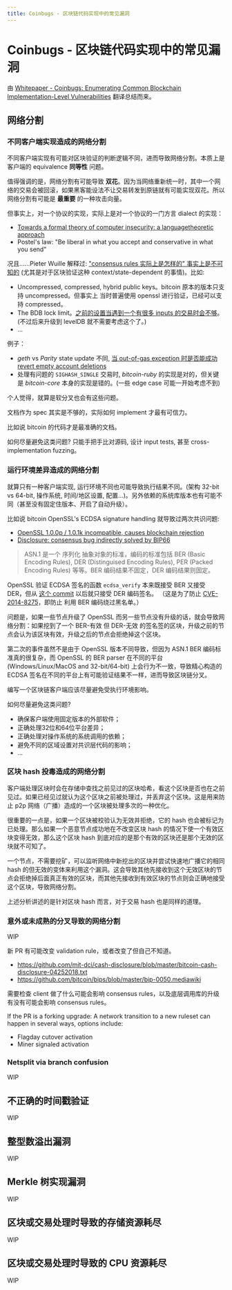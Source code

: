 ```yaml
---
title: Coinbugs - 区块链代码实现中的常见漏洞
---
```


# Coinbugs - 区块链代码实现中的常见漏洞

由 [Whitepaper - Coinbugs: Enumerating Common Blockchain Implementation-Level Vulnerabilities](https://research.nccgroup.com/2020/03/26/whitepaper-coinbugs-enumerating-common-blockchain-implementation-level-vulnerabilities/) 翻译总结而来。

## 网络分割

### 不同客户端实现造成的网络分割

不同客户端实现有可能对区块验证的判断逻辑不同，进而导致网络分割。本质上是客户端的 equivalence **同等性** 问题。

值得强调的是，网络分割有可能导致 **双花**。因为当网络重新统一时，其中一个网络的交易会被回滚，如果黑客能设法不让交易转发到原链就有可能实现双花。所以网络分割有可能是 **最重要** 的一种攻击向量。

但事实上，对一个协议的实现，实际上是对一个协议的一门方言 dialect 的实现：

+ [Towards a formal theory of computer insecurity: a languagetheoretic approach](https://www.youtube.com/watch?v=AqZNebWoqnc)
+ Postel's law: "Be liberal in what you accept and conservative in what you send"

况且......Pieter Wuille 解释过: ["consensus rules 实际上是怎样的" 事实上是不可知的](https://bitcoin.stackexchange.com/questions/54878/why-is-it-so-hard-for-alt-clients-to-implement-bitcoin-core-consensus-rules) (尤其是对于区块验证这种 context/state-dependent 的事情)。比如:

+ Uncompressed, compressed, hybrid public keys。bitcoin 原本的版本只支持 uncompressed。但事实上 当时普遍使用 openssl 进行验证，已经可以支持 compressed。
+ The BDB lock limit。[之前的设置当遇到一个有很多 inputs 的交易时会不够](https://github.com/bitcoin/bips/blob/master/bip-0050.mediawiki)。(不过后来升级到 levelDB 就不需要考虑这个了。)
+ ...

例子：

+ *geth* vs *Parity* state update 不同, [当 out-of-gas exception 时是否能成功 revert empty account deletions](https://blog.ethereum.org/2016/11/25/security-alert-11242016-consensus-bug-geth-v1-4-19-v1-5-2/)
+ 处理有问题的 `SIGHASH_SINGLE` 交易时, *bitcoin-ruby* 的实现是对的，但关键是 *bitcoin-core* 本身的实现是错的。(一些 edge case 可能一开始考虑不到)

个人觉得，就算是软分叉也会有这些问题。

文档作为 spec 其实是不够的，实际如何 implement 才最有可信力。

比如说 bitcoin 的代码才是最准确的文档。

如何尽量避免这类问题? 只能手把手比对源码, 设计 input tests, 甚至 cross-implementation fuzzing。

### 运行环境差异造成的网络分割
就算只有一种客户端实现, 运行环境不同也可能导致执行结果不同。(架构 32-bit vs 64-bit, 操作系统, 时间/地区设置, 配置...)。另外依赖的系统库版本也有可能不同（甚至没有固定住版本、开启了自动升级）。

比如说 bitcoin OpenSSL's ECDSA signature handling 就导致过两次共识问题:
<!-- % see last section? -->
+ [OpenSSL 1.0.0p / 1.0.1k incompatible, causes blockchain rejection](https://lists.linuxfoundation.org/pipermail/bitcoin-dev/2015-January/007097.html)
+ [Disclosure: consensus bug indirectly solved by BIP66](https://lists.linuxfoundation.org/pipermail/bitcoin-dev/2015-July/009697.html)

> ASN.1 是一个 序列化 抽象对象的标准，编码的标准包括 BER (Basic Encoding Rules), DER (Distinguised Encoding Rules), PER (Packed Encoding Rules) 等等。BER 编码结果不固定，DER 编码结果则固定。

OpenSSL 验证 ECDSA 签名的函数 `ecdsa_verify` 本来既接受 BER 又接受 DER，但从 [这个 commit](https://github.com/openssl/openssl/commit/85cfc188c06bd046420ae70dd6e302f9efe022a) 以后就只接受 DER 编码签名。
（这是为了防止 [CVE-2014-8275](https://nvd.nist.gov/vuln/detail/CVE-2014-8275)，即防止 利用 BER 编码绕过黑名单。）

问题是，如果一些节点升级了 OpenSSL 而另一些节点没有升级的话，就会导致网络分割：如果挖到了一个 BER-有效 但 DER-无效 的签名签的区块，升级之前的节点会认为该区块有效，升级之后的节点会拒绝掉这个区块。

第二次的事件虽然不是由于 OpenSSL 版本不同导致，但因为 ASN.1 BER 编码标准真的很复杂，而 OpenSSL 的 BER parser 在不同的平台 (Windows/Linux/MacOS and 32-bit/64-bit) 上会行为不一致，导致精心构造的 ECDSA 签名在不同的平台上有可能验证结果不一样，进而导致区块链分叉。

编写一个区块链客户端应该尽量避免受执行环境影响。

如何尽量避免这类问题?

+ 确保客户端使用固定版本的外部软件；
+ 正确处理32位和64位平台差异；
+ 正确处理对操作系统的系统调用的依赖；
+ 避免不同的区域设置对共识层代码的影响；
+ ...

### 区块 hash 投毒造成的网络分割
客户端处理区块时会在存储中查找之前见过的区块哈希，看这个区块是否也在之前见过。如果已经见过就认为这个区块之前被处理过，并丢弃这个区块。这是用来防止 p2p 网络（广播）造成的一个区块被处理多次的一种优化。

很重要的一点是，如果一个区块被校验认为无效并拒绝，它的 hash 也会被标记为已处理。那么如果一个恶意节点成功地在不改变区块 hash 的情况下使一个有效区块变得无效，那么这个区块 hash 到底对应的是那个有效的区块还是那个无效的区块就不可知了。

一个节点，不需要挖矿，可以监听网络中新挖出的区块并尝试快速地广播它的相同 hash 的但无效的变体来利用这个漏洞。这会导致其他先接收到这个无效区块的节点会拒绝掉后面真正有效的区块，而其他先接收到有效区块的节点则会正确地接受这个区块，导致网络分割。

上述分析讲述的是针对区块 hash 而言，对于交易 hash 也是同样的道理。

### 意外或未成熟的分叉导致的网络分割
WIP

新 PR 有可能改变 validation rule，或者改变了但自己不知道。

+ https://github.com/mit-dci/cash-disclosure/blob/master/bitcoin-cash-disclosure-04252018.txt
+ https://github.com/bitcoin/bips/blob/master/bip-0050.mediawiki

需要检查 client 做了什么可能会影响 consensus rules，以及底层调用库的升级有没有可能会影响 consensus rules。

If the PR is a forking upgrade: A network transition to a new ruleset can happen in several ways, options
include:
- Flagday cutover activation
- Miner signaled activation

<!-- 

 -->

### Netsplit via branch confusion
WIP

## 不正确的时间戳验证
WIP

## 整型数溢出漏洞
WIP

## Merkle 树实现漏洞
WIP

## 区块或交易处理时导致的存储资源耗尽
WIP

## 区块或交易处理时导致的 CPU 资源耗尽
WIP
